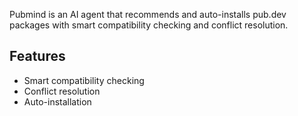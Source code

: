 Pubmind is an AI agent that recommends and auto-installs pub.dev packages with smart compatibility checking and conflict resolution.

## Features

- Smart compatibility checking
- Conflict resolution
- Auto-installation
